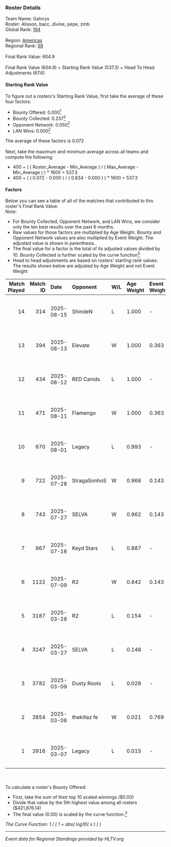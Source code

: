### Roster Details<br />
Team Name: Galorys<br />
Roster: Alisson, bacc, divine, pepe, zmb<br />
Global Rank: [194](../../standings_global_2025_09_01.md)<br />
<br />
Region: [Americas]( ../../standings_americas_2025_09_01.md)<br />
Regional Rank: [59]( ../../standings_americas_2025_09_01.md)<br />
<br />
Final Rank Value:  604.9<br />
<br />
Final Rank Value (604.9) = Starting Rank Value (537.3) + Head To Head Adjustments (67.6)<br />

#### Starting Rank Value<br />
To figure out a rosters's Starting Rank Value, first take the average of these four factors:<br />
- Bounty Offered: 0.000[<sup>1</sup>](#table2)
- Bounty Collected: 0.237[<sup>2</sup>](#table1)
- Opponent Network: 0.050[<sup>2</sup>](#table1)
- LAN Wins: 0.000[<sup>2</sup>](#table1)

The average of these factors is 0.072<br />
<br />
Next, take the maximum and minimum average across all teams and compute the following:<br />
- 400 + ( ( Roster_Average - Min_Average ) / ( Max_Average - Min_Average ) ) * 1600 = 537.3
- 400 + ( ( 0.072 - 0.000 ) / ( 0.834 - 0.000 ) ) * 1600 = 537.3


#### Factors<br />
Below you can see a table of all of the matches that contributed to this roster's Final Rank Value.<br />
Note:<br />

- For Bounty Collected, Opponent Network, and LAN Wins, we consider only the ten best results over the past 6 months.
- Raw values for those factors are multiplied by Age Weight. Bounty and Opponent Network values are also multiplied by Event Weight. The adjusted value is shown in parenthesis.
- The final value for a factor is the total of its adjusted values divided by 10. Bounty Collected is further scaled by the curve function[<sup>3</sup>](#curveFunction)
- Head to head adjustments are based on rosters' starting rank values. The results shown below are adjusted by Age Weight and not Event Weight
<span id="table1"></span><br />


| Match Played | Match ID | Date       | Opponent     | W/L | Age Weight | Event Weight | Bounty Collected | Opponent Network | LAN Wins  | H2H Adj. | Roster                             |
| -: | -: | :- | :- | :- | :- | :- | :- | :- | :- | -: | :- |
|           14 |      314 | 2025-08-15 | ShindeN      | L   | 1.000      | -            | -                | -                | -         |    -7.30 | Alisson, bacc, divine, pepe, zmb   |
|           13 |      394 | 2025-08-13 | Elevate      | W   | 1.000      | 0.363        | 0.000 (0.000)    | 0.197 (0.072)    | 0 (0.000) |    14.25 | Alisson, bacc, divine, pepe, zmb   |
|           12 |      434 | 2025-08-12 | RED Canids   | L   | 1.000      | -            | -                | -                | -         |    -4.56 | Alisson, bacc, divine, pepe, zmb   |
|           11 |      471 | 2025-08-11 | Flamengo     | W   | 1.000      | 0.363        | 0.012 (0.004)    | 0.841 (0.305)    | 0 (0.000) |    26.13 | Alisson, bacc, divine, pepe, zmb   |
|           10 |      670 | 2025-08-01 | Legacy       | L   | 0.993      | -            | -                | -                | -         |    -0.41 | Alisson, bacc, divine, pepe, zmb   |
|            9 |      722 | 2025-07-28 | StragaSonhoS | W   | 0.968      | 0.143        | 0.000 (0.000)    | 0.147 (0.020)    | 0 (0.000) |    13.81 | Alisson, bacc, divine, pepe, zmb   |
|            8 |      743 | 2025-07-27 | SELVA        | W   | 0.962      | 0.143        | 0.012 (0.002)    | 0.579 (0.080)    | 0 (0.000) |    22.73 | Alisson, bacc, divine, pepe, zmb   |
|            7 |      967 | 2025-07-16 | Keyd Stars   | L   | 0.887      | -            | -                | -                | -         |    -6.20 | Alisson, bacc, divine, kadzz, pepe |
|            6 |     1122 | 2025-07-09 | R2           | W   | 0.842      | 0.143        | 0.000 (0.000)    | 0.166 (0.020)    | 0 (0.000) |    12.43 | Alisson, bacc, divine, kadzz, pepe |
|            5 |     3187 | 2025-03-28 | R2           | L   | 0.154      | -            | -                | -                | -         |    -2.55 | Alisson, bacc, divine, kadzz, pepe |
|            4 |     3247 | 2025-03-27 | SELVA        | L   | 0.148      | -            | -                | -                | -         |    -0.91 | Alisson, bacc, divine, kadzz, pepe |
|            3 |     3782 | 2025-03-09 | Dusty Roots  | L   | 0.028      | -            | -                | -                | -         |    -0.20 | Alisson, bacc, divine, kadzz, pepe |
|            2 |     3854 | 2025-03-08 | thekillaz fe | W   | 0.021      | 0.769        | 0.001 (0.000)    | 0.069 (0.001)    | 0 (0.000) |     0.39 | Alisson, bacc, divine, kadzz, pepe |
|            1 |     3916 | 2025-03-07 | Legacy       | L   | 0.015      | -            | -                | -                | -         |    -0.01 | Alisson, bacc, divine, kadzz, pepe |

<br />
<span id="table2"></span><br />
To calculate a roster's Bounty Offered:<br />

- First, take the sum of their top 10 scaled winnings ($0.00)
- Divide that value by the 5th highest value among all rosters ($421,876.14)
- The final value (0.00) is scaled by the curve function.[<sup>3</sup>](#curveFunction)

<span id="curveFunction"></span>_The Curve Function: 1 / ( 1 + abs( log10( x ) ) )_<br />

---
_Event data for Regional Standings provided by HLTV.org_<br />
